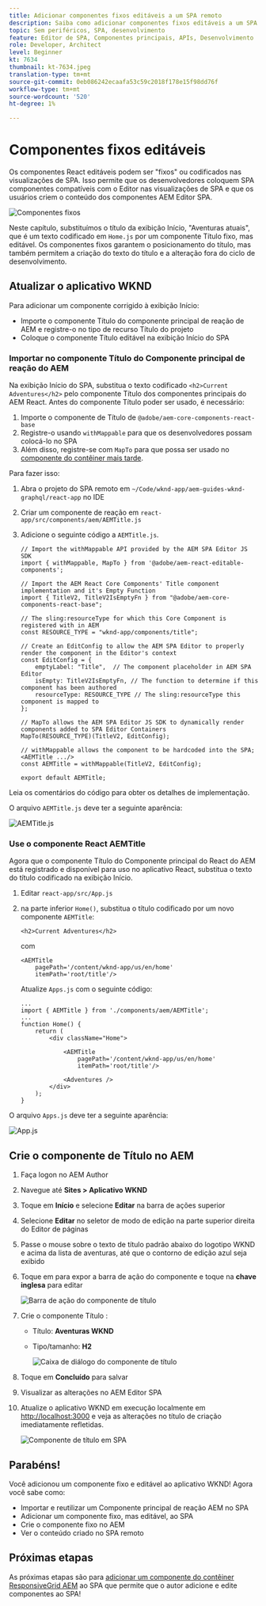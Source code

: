 ```yaml
---
title: Adicionar componentes fixos editáveis a um SPA remoto
description: Saiba como adicionar componentes fixos editáveis a um SPA remoto.
topic: Sem periféricos, SPA, desenvolvimento
feature: Editor de SPA, Componentes principais, APIs, Desenvolvimento
role: Developer, Architect
level: Beginner
kt: 7634
thumbnail: kt-7634.jpeg
translation-type: tm+mt
source-git-commit: 0eb086242ecaafa53c59c2018f178e15f98dd76f
workflow-type: tm+mt
source-wordcount: '520'
ht-degree: 1%

---
```



# Componentes fixos editáveis

Os componentes React editáveis podem ser &quot;fixos&quot; ou codificados nas visualizações de SPA. Isso permite que os desenvolvedores coloquem SPA componentes compatíveis com o Editor nas visualizações de SPA e que os usuários criem o conteúdo dos componentes AEM Editor SPA.

![Componentes fixos](./assets/spa-fixed-component/intro.png)

Neste capítulo, substituímos o título da exibição Início, &quot;Aventuras atuais&quot;, que é um texto codificado em `Home.js` por um componente Título fixo, mas editável. Os componentes fixos garantem o posicionamento do título, mas também permitem a criação do texto do título e a alteração fora do ciclo de desenvolvimento.

## Atualizar o aplicativo WKND

Para adicionar um componente corrigido à exibição Início:

+ Importe o componente Título do componente principal de reação de AEM e registre-o no tipo de recurso Título do projeto
+ Coloque o componente Título editável na exibição Início do SPA

### Importar no componente Título do Componente principal de reação do AEM

Na exibição Início do SPA, substitua o texto codificado `<h2>Current Adventures</h2>` pelo componente Título dos componentes principais do AEM React. Antes do componente Título poder ser usado, é necessário:

1. Importe o componente de Título de `@adobe/aem-core-components-react-base`
1. Registre-o usando `withMappable` para que os desenvolvedores possam colocá-lo no SPA
1. Além disso, registre-se com `MapTo` para que possa ser usado no [componente do contêiner mais tarde](./spa-container-component.md).

Para fazer isso:

1. Abra o projeto do SPA remoto em `~/Code/wknd-app/aem-guides-wknd-graphql/react-app` no IDE
1. Criar um componente de reação em `react-app/src/components/aem/AEMTitle.js`
1. Adicione o seguinte código a `AEMTitle.js`.

   ```
   // Import the withMappable API provided by the AEM SPA Editor JS SDK
   import { withMappable, MapTo } from '@adobe/aem-react-editable-components';
   
   // Import the AEM React Core Components' Title component implementation and it's Empty Function 
   import { TitleV2, TitleV2IsEmptyFn } from "@adobe/aem-core-components-react-base";
   
   // The sling:resourceType for which this Core Component is registered with in AEM
   const RESOURCE_TYPE = "wknd-app/components/title";
   
   // Create an EditConfig to allow the AEM SPA Editor to properly render the component in the Editor's context
   const EditConfig = {    
       emptyLabel: "Title",  // The component placeholder in AEM SPA Editor
       isEmpty: TitleV2IsEmptyFn, // The function to determine if this component has been authored
       resourceType: RESOURCE_TYPE // The sling:resourceType this component is mapped to
   };
   
   // MapTo allows the AEM SPA Editor JS SDK to dynamically render components added to SPA Editor Containers
   MapTo(RESOURCE_TYPE)(TitleV2, EditConfig);
   
   // withMappable allows the component to be hardcoded into the SPA; <AEMTitle .../>
   const AEMTitle = withMappable(TitleV2, EditConfig);
   
   export default AEMTitle;
   ```

Leia os comentários do código para obter os detalhes de implementação.

O arquivo `AEMTitle.js` deve ter a seguinte aparência:

![AEMTitle.js](./assets/spa-fixed-component/aem-title-js.png)

### Use o componente React AEMTitle

Agora que o componente Título do Componente principal do React do AEM está registrado e disponível para uso no aplicativo React, substitua o texto do título codificado na exibição Início.

1. Editar `react-app/src/App.js`
1. na parte inferior `Home()`, substitua o título codificado por um novo componente `AEMTitle`:

   ```
   <h2>Current Adventures</h2>
   ```

   com

   ```
   <AEMTitle
       pagePath='/content/wknd-app/us/en/home' 
       itemPath='root/title'/>
   ```

   Atualize `Apps.js` com o seguinte código:

   ```
   ...
   import { AEMTitle } from './components/aem/AEMTitle';
   ...
   function Home() {
       return (
           <div className="Home">
   
               <AEMTitle
                   pagePath='/content/wknd-app/us/en/home' 
                   itemPath='root/title'/>
   
               <Adventures />
           </div>
       );
   }
   ```

O arquivo `Apps.js` deve ter a seguinte aparência:

![App.js](./assets/spa-fixed-component/app-js.png)

## Crie o componente de Título no AEM

1. Faça logon no AEM Author
1. Navegue até __Sites > Aplicativo WKND__
1. Toque em __Início__ e selecione __Editar__ na barra de ações superior
1. Selecione __Editar__ no seletor de modo de edição na parte superior direita do Editor de páginas
1. Passe o mouse sobre o texto de título padrão abaixo do logotipo WKND e acima da lista de aventuras, até que o contorno de edição azul seja exibido
1. Toque em para expor a barra de ação do componente e toque na __chave inglesa__ para editar

   ![Barra de ação do componente de título](./assets/spa-fixed-component/title-action-bar.png)

1. Crie o componente Título :
   + Título: __Aventuras WKND__
   + Tipo/tamanho: __H2__

      ![Caixa de diálogo do componente de título](./assets/spa-fixed-component/title-dialog.png)

1. Toque em __Concluído__ para salvar
1. Visualizar as alterações no AEM Editor SPA
1. Atualize o aplicativo WKND em execução localmente em [http://localhost:3000](http://localhost:3000) e veja as alterações no título de criação imediatamente refletidas.

   ![Componente de título em SPA](./assets/spa-fixed-component/title-final.png)

## Parabéns!

Você adicionou um componente fixo e editável ao aplicativo WKND! Agora você sabe como:

+ Importar e reutilizar um Componente principal de reação AEM no SPA
+ Adicionar um componente fixo, mas editável, ao SPA
+ Crie o componente fixo no AEM
+ Ver o conteúdo criado no SPA remoto

## Próximas etapas

As próximas etapas são para [adicionar um componente do contêiner ResponsiveGrid AEM](./spa-container-component.md) ao SPA que permite que o autor adicione e edite componentes ao SPA!

